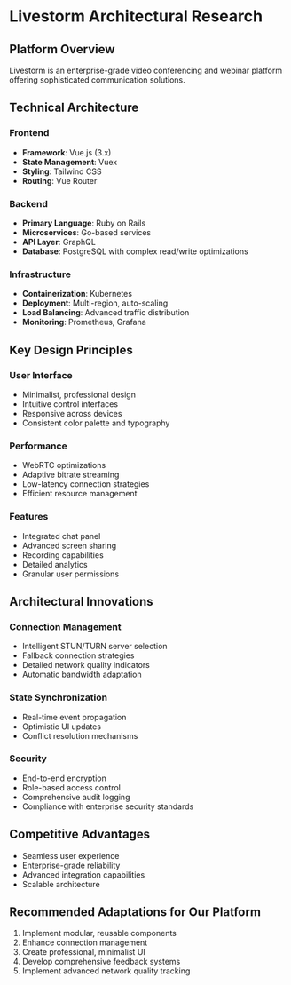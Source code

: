# Livestorm Architectural Research

## Platform Overview
Livestorm is an enterprise-grade video conferencing and webinar platform offering sophisticated communication solutions.

## Technical Architecture

### Frontend
- **Framework**: Vue.js (3.x)
- **State Management**: Vuex
- **Styling**: Tailwind CSS
- **Routing**: Vue Router

### Backend
- **Primary Language**: Ruby on Rails
- **Microservices**: Go-based services
- **API Layer**: GraphQL
- **Database**: PostgreSQL with complex read/write optimizations

### Infrastructure
- **Containerization**: Kubernetes
- **Deployment**: Multi-region, auto-scaling
- **Load Balancing**: Advanced traffic distribution
- **Monitoring**: Prometheus, Grafana

## Key Design Principles

### User Interface
- Minimalist, professional design
- Intuitive control interfaces
- Responsive across devices
- Consistent color palette and typography

### Performance
- WebRTC optimizations
- Adaptive bitrate streaming
- Low-latency connection strategies
- Efficient resource management

### Features
- Integrated chat panel
- Advanced screen sharing
- Recording capabilities
- Detailed analytics
- Granular user permissions

## Architectural Innovations

### Connection Management
- Intelligent STUN/TURN server selection
- Fallback connection strategies
- Detailed network quality indicators
- Automatic bandwidth adaptation

### State Synchronization
- Real-time event propagation
- Optimistic UI updates
- Conflict resolution mechanisms

### Security
- End-to-end encryption
- Role-based access control
- Comprehensive audit logging
- Compliance with enterprise security standards

## Competitive Advantages
- Seamless user experience
- Enterprise-grade reliability
- Advanced integration capabilities
- Scalable architecture

## Recommended Adaptations for Our Platform
1. Implement modular, reusable components
2. Enhance connection management
3. Create professional, minimalist UI
4. Develop comprehensive feedback systems
5. Implement advanced network quality tracking